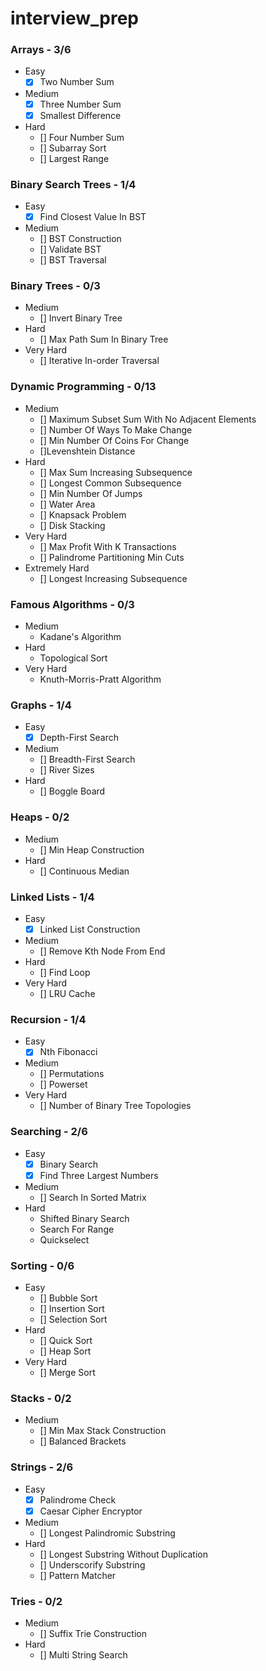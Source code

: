 # interview_prep

### Arrays - 3/6
- Easy
    - [x] Two Number Sum
- Medium
    - [x] Three Number Sum
    - [x] Smallest Difference
- Hard
    - [] Four Number Sum
    - [] Subarray Sort
    - [] Largest Range

### Binary Search Trees - 1/4
- Easy
    - [x] Find Closest Value In BST
- Medium
    - [] BST Construction
    - [] Validate BST
    - [] BST Traversal

### Binary Trees - 0/3
- Medium
    - [] Invert Binary Tree
- Hard
    - [] Max Path Sum In Binary Tree
- Very Hard
    - [] Iterative In-order Traversal
    
### Dynamic Programming - 0/13
- Medium
    - [] Maximum Subset Sum With No Adjacent Elements
    - [] Number Of Ways To Make Change
    - [] Min Number Of Coins For Change
    -  []Levenshtein Distance
- Hard
    - [] Max Sum Increasing Subsequence
    - [] Longest Common Subsequence
    - [] Min Number Of Jumps
    - [] Water Area
    - [] Knapsack Problem
    - [] Disk Stacking
- Very Hard
    - [] Max Profit With K Transactions
    - [] Palindrome Partitioning Min Cuts
- Extremely Hard
    - [] Longest Increasing Subsequence

### Famous Algorithms - 0/3
- Medium
    - Kadane's Algorithm
- Hard
    - Topological Sort
- Very Hard
    - Knuth-Morris-Pratt Algorithm
    
### Graphs - 1/4
- Easy
    - [x] Depth-First Search
- Medium
    - [] Breadth-First Search
    - [] River Sizes
- Hard
    - [] Boggle Board
    
### Heaps - 0/2
- Medium
    - [] Min Heap Construction
- Hard
    - [] Continuous Median
    
### Linked Lists - 1/4
- Easy
    - [x] Linked List Construction
- Medium
    - [] Remove Kth Node From End
- Hard
    - [] Find Loop
- Very Hard
    - [] LRU Cache
    
### Recursion - 1/4
- Easy
    - [x] Nth Fibonacci
- Medium
    - [] Permutations
    - [] Powerset
- Very Hard
    - [] Number of Binary Tree Topologies
    
### Searching - 2/6
- Easy
    - [x] Binary Search
    - [x] Find Three Largest Numbers
- Medium
    - [] Search In Sorted Matrix
- Hard
    - Shifted Binary Search
    - Search For Range
    - Quickselect

### Sorting - 0/6
- Easy
    - [] Bubble Sort
    - [] Insertion Sort
    - [] Selection Sort
- Hard
    - [] Quick Sort
    - [] Heap Sort
- Very Hard
    - [] Merge Sort
    
### Stacks - 0/2
- Medium
    - [] Min Max Stack Construction
    - [] Balanced Brackets

### Strings - 2/6
- Easy
    - [x] Palindrome Check
    - [x] Caesar Cipher Encryptor
- Medium
    - [] Longest Palindromic Substring
- Hard
    - [] Longest Substring Without Duplication
    - [] Underscorify Substring
    - [] Pattern Matcher

### Tries - 0/2
- Medium
    - [] Suffix Trie Construction
- Hard
    - [] Multi String Search
